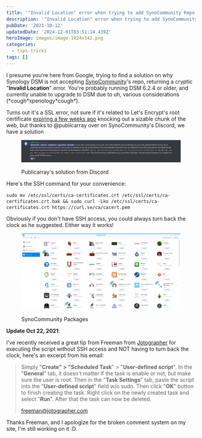 ```yaml
---
title: '"Invalid Location" error when trying to add SynoCommunity Repo'
description: '"Invalid Location" error when trying to add SynoCommunity Repo'
pubDate: '2021-10-12'
updatedDate: '2024-12-01T03:51:14.439Z'
heroImage: images/image-1024x142.png
categories:
  - tips-tricks
tags: []
---
```


I presume you're here from Google, trying to find a solution on why Synology DSM is not accepting [SynoCommunity](https://synocommunity.com/)'s repo, returning a cryptic "**Invalid Location**" error. You're probably running DSM 6.2.4 or older, and currently unable to upgrade to DSM due to uh, various considerations (\*cough\*xpenology\*cough\*).

Turns out it's a SSL error, not sure if it's related to Let's Encrypt's root certificate [expiring a few weeks ago](https://techcrunch.com/2021/09/21/lets-encrypt-root-expiry/) knocking out a sizable chunk of the web, but thanks to @publicarray over on SynoCommunity's Discord, we have a solution

<figure>

![Publicarray's solution from Discord](images/image-1024x142.png)

<figcaption>

Publicarray's solution from Discord

</figcaption>

</figure>

Here's the SSH command for your convenience:

<!--more-->

```
sudo mv /etc/ssl/certs/ca-certificates.crt /etc/ssl/certs/ca-certificates.crt.bak && sudo curl -Lko /etc/ssl/certs/ca-certificates.crt https://curl.se/ca/cacert.pem
```

Obviously if you don't have SSH access, you could always turn back the clock as he suggested. Either way it works!

<figure>

![SynoCommunity Packages](images/image-1-1024x489.png)

<figcaption>

SynoCommunity Packages

</figcaption>

</figure>

**Update Oct 22, 2021**:

I've recently received a great tip from Freeman from [Jotographer](https://jotographer.com/) for executing the script without SSH access and NOT having to turn back the clock, here's an excerpt from his email:

> Simply "**Create" > "Scheduled Task**" > "**User-defined script**". In the "**General**" tab, it doesn't matter if the task is enable or not, but make sure the user is root. Then in the "**Task Settings**" tab, paste the script into the "**User-defined script**" field w/o sudo. Then click "**OK**" button to finish creating the task. Right click on the newly created task and select "**Run**". After that the task can now be deleted.
> 
> freeman@jotographer.com

Thanks Freeman, and I apologize for the broken comment system on my site, I'm still working on it :D.
